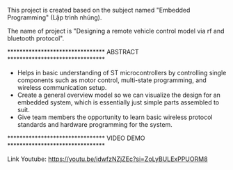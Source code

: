This project is created based on the subject named "Embedded Programming" (Lập trình nhúng).

The name of project is "Designing a remote vehicle control model via rf and bluetooth protocol".

******************************** ABSTRACT ********************************

  - Helps in basic understanding of ST microcontrollers by controlling single components such as motor control, multi-state programming, and wireless communication setup.
  - Create a general overview model so we can visualize the design for an embedded system, which is essentially just simple parts assembled to suit.
  - Give team members the opportunity to learn basic wireless protocol standards and hardware programming for the system.

******************************** VIDEO DEMO ********************************

Link Youtube: https://youtu.be/idwfzNZjZEc?si=ZoLyBULExPPUORM8

